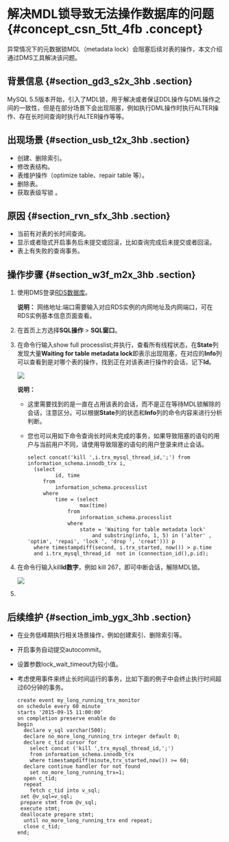 # 解决MDL锁导致无法操作数据库的问题 {#concept_csn_5tt_4fb .concept}

异常情况下的元数据锁MDL（metadata lock）会阻塞后续对表的操作，本文介绍通过DMS工具解决该问题。

## 背景信息 {#section_gd3_s2x_3hb .section}

MySQL 5.5版本开始，引入了MDL锁，用于解决或者保证DDL操作与DML操作之间的一致性，但是在部分场景下会出现阻塞，例如执行DML操作时执行ALTER操作、存在长时间查询时执行ALTER操作等等。

## 出现场景 {#section_usb_t2x_3hb .section}

-   创建、删除索引。
-   修改表结构。
-   表维护操作（optimize table、repair table 等）。
-   删除表。
-   获取表级写锁 。

## 原因 {#section_rvn_sfx_3hb .section}

-   当前有对表的长时间查询。
-   显示或者隐式开启事务后未提交或回滚，比如查询完成后未提交或者回滚。
-   表上有失败的查询事务。

## 操作步骤 {#section_w3f_m2x_3hb .section}

1.  使用DMS登录[RDS数据库](https://dms.console.aliyun.com/#/dms/login)。

    **说明：** 网络地址:端口需要输入对应RDS实例的内网地址及内网端口，可在RDS实例基本信息页面查看。

2.  在首页上方选择**SQL操作** \> **SQL窗口**。
3.  在命令行输入show full processlist;并执行，查看所有线程状态，在**State**列发现大量**Waiting for table metadata lock**即表示出现阻塞，在对应的**Info**列可以查看到是对哪个表的操作，找到正在对该表进行操作的会话，记下**Id**。

    ![](http://static-aliyun-doc.oss-cn-hangzhou.aliyuncs.com/assets/img/24465/155469072514301_zh-CN.png)

    **说明：** 

    -   这里需要找到的是一直在占用该表的会话，而不是正在等待MDL锁解除的会话，注意区分。可以根据**State**列的状态和**Info**列的命令内容来进行分析判断。
    -   您也可以用如下命令查询长时间未完成的事务，如果导致阻塞的语句的用户与当前用户不同，请使用导致阻塞的语句的用户登录来终止会话。

        ```
        select concat('kill ',i.trx_mysql_thread_id,';') from information_schema.innodb_trx i,
          (select 
                 id, time
             from
                 information_schema.processlist
             where
                 time = (select 
                         max(time)
                     from
                         information_schema.processlist
                     where
                         state = 'Waiting for table metadata lock'
                             and substring(info, 1, 5) in ('alter' , 'optim', 'repai', 'lock ', 'drop ', 'creat'))) p
          where timestampdiff(second, i.trx_started, now()) > p.time
          and i.trx_mysql_thread_id  not in (connection_id(),p.id);
        ```

4.  在命令行输入kill**Id数字**，例如 kill 267，即可中断会话，解除MDL锁。

    ![](http://static-aliyun-doc.oss-cn-hangzhou.aliyuncs.com/assets/img/24465/155469072514302_zh-CN.png)

5.  
## 后续维护 {#section_imb_ygx_3hb .section}

-   在业务低峰期执行相关场景操作，例如创建索引、删除索引等。
-   开启事务自动提交autocommit。
-   设置参数lock\_wait\_timeout为较小值。
-   考虑使用事件来终止长时间运行的事务，比如下面的例子中会终止执行时间超过60分钟的事务。

    ```
    create event my_long_running_trx_monitor
    on schedule every 60 minute
    starts '2015-09-15 11:00:00'
    on completion preserve enable do
    begin
      declare v_sql varchar(500);
      declare no_more_long_running_trx integer default 0; 
      declare c_tid cursor for
        select concat ('kill ',trx_mysql_thread_id,';') 
        from information_schema.innodb_trx 
        where timestampdiff(minute,trx_started,now()) >= 60;
      declare continue handler for not found
        set no_more_long_running_trx=1;
      open c_tid;
      repeat
        fetch c_tid into v_sql;
     set @v_sql=v_sql;
     prepare stmt from @v_sql;
     execute stmt;
     deallocate prepare stmt;
      until no_more_long_running_trx end repeat;
      close c_tid;
    end;
    ```


